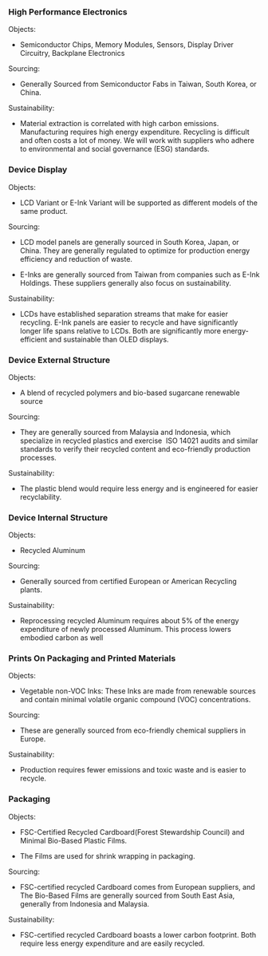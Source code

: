 ### High Performance Electronics

Objects:  

- Semiconductor Chips, Memory Modules, Sensors, Display Driver Circuitry, Backplane Electronics

Sourcing:

- Generally Sourced from Semiconductor Fabs in Taiwan, South Korea, or China.

Sustainability:

- Material extraction is correlated with high carbon emissions. Manufacturing requires high energy expenditure. Recycling is difficult and often costs a lot of money. We will work with suppliers who adhere to environmental and social governance (ESG) standards.


### Device Display

Objects:

- LCD Variant or E-Ink Variant will be supported as different models of the same product.

Sourcing:

- LCD model panels are generally sourced in South Korea, Japan, or China. They are generally regulated to optimize for production energy efficiency and reduction of waste. 

- E-Inks are generally sourced from Taiwan from companies such as E-Ink Holdings. These suppliers generally also focus on sustainability. 

Sustainability:

- LCDs have established separation streams that make for easier recycling. E-Ink panels are easier to recycle and have significantly longer life spans relative to LCDs. Both are significantly more energy-efficient and sustainable than OLED displays.

### Device External Structure

Objects:

- A blend of recycled polymers and bio-based sugarcane renewable source

Sourcing:

- They are generally sourced from Malaysia and Indonesia, which specialize in recycled plastics and exercise  ISO 14021 audits and similar standards to verify their recycled content and eco-friendly production processes.

Sustainability:

- The plastic blend would require less energy and is engineered for easier recyclability.


### Device Internal Structure

Objects:

- Recycled Aluminum

Sourcing:

- Generally sourced from certified European or American Recycling plants.

Sustainability:

- Reprocessing recycled Aluminum requires about 5% of the energy expenditure of newly processed Aluminum. This process lowers embodied carbon as well

### Prints On Packaging and Printed Materials

Objects:

- Vegetable non-VOC Inks: These Inks are made from renewable sources and contain minimal volatile organic compound (VOC) concentrations.

Sourcing:

- These are generally sourced from eco-friendly chemical suppliers in Europe. 

Sustainability:

- Production requires fewer emissions and toxic waste and is easier to recycle. 


### Packaging

Objects:

- FSC-Certified Recycled Cardboard(Forest Stewardship Council) and Minimal Bio-Based Plastic Films.

- The Films are used for shrink wrapping in packaging.

Sourcing:

- FSC-certified recycled Cardboard comes from European suppliers, and The Bio-Based Films are generally sourced from South East Asia, generally from Indonesia and Malaysia. 

Sustainability:

- FSC-certified recycled Cardboard boasts a lower carbon footprint. Both require less energy expenditure and are easily recycled. 

